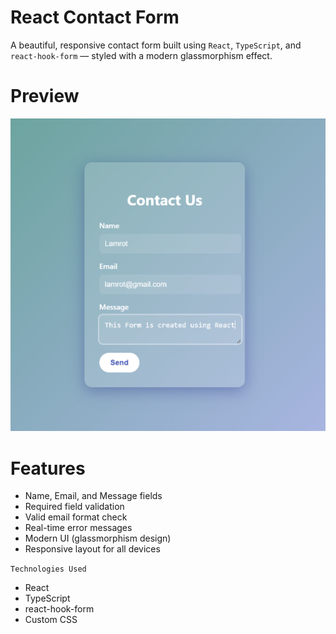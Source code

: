 # React Contact Form

A beautiful, responsive contact form built using `React`, `TypeScript`, and `react-hook-form` — styled with a modern glassmorphism effect.


# Preview

![Contact Form Preview](https://github.com/Lamrot12/A2SV_Tasks/blob/main/Task%205/Form/src/assets/image.png)

# Features

- Name, Email, and Message fields
- Required field validation
- Valid email format check
- Real-time error messages
- Modern UI (glassmorphism design)
- Responsive layout for all devices

`Technologies Used `

- React
- TypeScript
- react-hook-form
- Custom CSS


